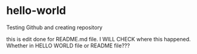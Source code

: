 # hello-world
Testing Github and creating repository

this is edit done for README.md file. I WILL CHECK where this happened. Whether in HELLO WORLD file or README file???
